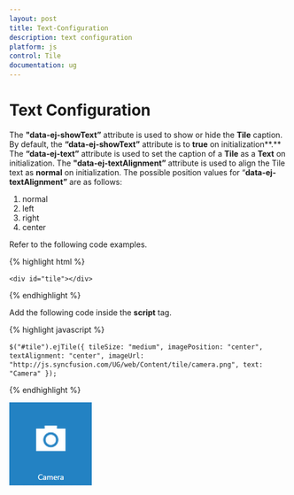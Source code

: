 ```yaml
---
layout: post
title: Text-Configuration
description: text configuration
platform: js
control: Tile
documentation: ug
---
```


# Text Configuration

The **"data-ej-showText”** attribute is used to show or hide the **Tile** caption. By default, the **“data-ej-showText”** attribute is to **true** on initialization**.** The **“data-ej-text”** attribute is used to set the caption of a **Tile** as a **Text** on initialization. The **"data-ej-textAlignment”** attribute is used to align the Tile text as **normal** on initialization. The possible position values for “**data-ej-textAlignment”** are as follows: 

1. normal
2. left
3. right
4. center

Refer to the following code examples.

{% highlight html %}


    <div id="tile"></div>
    
{% endhighlight %}

Add the following code inside the **script** tag.

{% highlight javascript %}

    $("#tile").ejTile({ tileSize: "medium", imagePosition: "center", textAlignment: "center", imageUrl: "http://js.syncfusion.com/UG/web/Content/tile/camera.png", text: "Camera" });

{% endhighlight %}



![](/js/Tile/Text-Configuration_images/Text-Configuration_img1.png)

